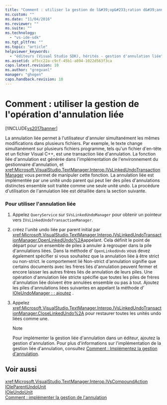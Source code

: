 ```yaml
---
title: "Comment : utiliser la gestion de l&#39;op&#233;ration d&#39;annulation li&#233;e | Microsoft Docs"
ms.custom: ""
ms.date: "11/04/2016"
ms.reviewer: ""
ms.suite: ""
ms.technology: 
  - "vs-ide-sdk"
ms.tgt_pltfrm: ""
ms.topic: "article"
helpviewer_keywords: 
  - "éditeurs (Visual Studio SDK), hérités - gestion d'annulation liée"
ms.assetid: af5cc22a-c9cf-45b1-a894-1022d563f3ca
caps.latest.revision: 10
ms.author: "gregvanl"
manager: "ghogen"
caps.handback.revision: 10
---
```

# Comment : utiliser la gestion de l&#39;op&#233;ration d&#39;annulation li&#233;e
[!INCLUDE[vs2017banner](../code-quality/includes/vs2017banner.md)]

La annulation liée permet à l'utilisateur d'annuler simultanément les mêmes modifications dans plusieurs fichiers.  Par exemple, le texte change simultanément sur plusieurs fichiers programme, tels qu'un fichier d'en\-tête et un fichier Visual C\+\+, est une transaction liée d'annulation.  La fonction liée d'annulation est générée dans l'implémentation de l'environnement du gestionnaire d'annulation, et <xref:Microsoft.VisualStudio.TextManager.Interop.IVsLinkedUndoTransactionManager> vous permet de manipuler cette fonction.  La annulation liée est implémentée par une unité undo parent qui peut lier des piles d'annulations distinctes ensemble soit traitée comme une seule unité undo.  La procédure d'utilisation de l'annulation liée est détaillée dans la section suivante.  
  
### Pour utiliser l'annulation liée  
  
1.  Appelez `QueryService` sur `SVsLinkedUndoManager` pour obtenir un pointeur vers `IVsLinkedUndoTransactionManager`.  
  
2.  créez l'unité undo liée par parent initial par <xref:Microsoft.VisualStudio.TextManager.Interop.IVsLinkedUndoTransactionManager.OpenLinkedUndo%2A>appelant.  Cela définit le point de départ pour un ensemble de piles à annuler à regrouper dans la pile d'annulations liées.  Dans la méthode d' `OpenLinkedUndo` vous devez également spécifier si vous souhaitez que la annulation liée à être strict ou non\-strict.  le comportement lié Non\-strict d'annulation signifie que certains documents avec les frères liés d'annulation peuvent fermer et encore laisser les autres frères liés de annulation de leurs piles.  Une opération d'annulation liée stricte spécifie que toutes les piles de frères d'annulation liée doivent être annulées ensemble ou pas à tout.  Ajoutez les piles d'annulations liées suivantes en appelant la méthode d' [IOleUndoManager : : ajoutez](http://msdn.microsoft.com/library/windows/desktop/ms680135) .  
  
3.  Appelez <xref:Microsoft.VisualStudio.TextManager.Interop.IVsLinkedUndoTransactionManager.CloseLinkedUndo%2A> pour restaurer toutes les unités undo liées comme une.  
  
    > [!NOTE]
    >  Pour implémenter la gestion liée d'annulation dans un éditeur, ajoutez la gestion d'annulation.  Pour plus d'informations sur l'implémentation de la gestion liée d'annulation, consultez [Comment : Implémentez la gestion d'annulation](../extensibility/how-to-implement-undo-management.md).  
  
## Voir aussi  
 <xref:Microsoft.VisualStudio.TextManager.Interop.IVsCompoundAction>   
 [IOleParentUndoUnit](http://msdn.microsoft.com/library/windows/desktop/ms682151)   
 [IOleUndoUnit](http://msdn.microsoft.com/library/windows/desktop/ms678476)   
 [Comment : implémenter la gestion de l'annulation](../extensibility/how-to-implement-undo-management.md)